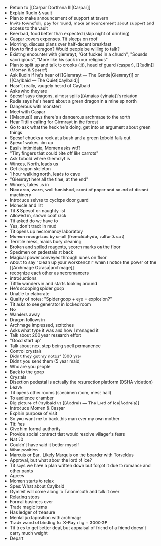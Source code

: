 - Return to [[Caspar Dorthana Ⅲ|Caspar]]
- Explain Rudin & vault
- Plan to make announcement of support at tavern
- Invite townsfolk, pay for round, make announcement about support and access to the vault
- Beer bad, food better than expected (skip night of drinking)
- Caspar covers expenses, Tit sleeps on roof
- Morning, discuss plans over half-decent breakfast
- How to find a dragon? Would people be willing to talk?
- Existing encounter with giemrayt, "Got fucked in a church", "Sounds sacriligious", "More like his sack in our religious"
- Plan to split up and talk to crooks (tit), head of guard (caspar), [[Rudin]] (Momen & Spesof)
- Ask Rudin if he's hear of [[Giemrayt ― The Gentle|Giemrayt]] or [[Caylbaid ― The Quiet|Caylbaid]]
- Hasn't really, vaugely heard of Caylbaid
- Asks who they are
- Spesof says dragons, almost spills [[Amalas Sylnala]]'s relation
- Rudin says he's heard about a green dragon in a mine up north
- Dangerous with monsters
- Meet with Caspar
- [[Magnus]] says there's a dangerous archmage to the north
- Hear Tittlin calling for Giemrayt in the forest
- Go to ask what the heck he's doing, get into an argument about green things
- Spesof chucks a rock at a bush and a green kobold falls out
- Spesof wakes him up
- Easily intimidate, Momen asks wtf?
- "Tiny fingers that could bite off like carrots"
- Ask kobold where Giemrayt is
- Winces, North, leads us
- Get dragon skeleton
- 1 hour walking north, leads to cave
- "Giemrayt here all the time, at the end"
- Winces, takes us in
- Nice area, warm, well furnished, scent of paper and sound of distant machinery
- Introduce selves to cyclops door guard
- Monocle and list
- Tit & Spesof on naughty list
- Allowed in, shown coat rack
- Tit asked do we have to
- Yes, don't track in mud
- Tit opens up necromancy laboratory
- Momen recognizes by smell (fromaldahyde, sulfur & salt)
- Terrible mess, maids busy cleaning
- Broken and spilled reagents, scorch marks on the floor
- Specimen on pedestals at back
- Magical power conveyed through runes on floor
- About to say "Clean up your workbench!" when I notice the power of the [[Archmage Ozrasa|archmage]]
- recognize each other as necromancers
- introductions
- Tittlin wanders in and starts looking around
- He's scooping spider goop
- Unable to elaborate
- Quality of notes: "Spider goop + eye = explosion?"
- Tit asks to see generator in locked room
- No
- Wanders away
- Dragon follows in
- Archmage impressed, scritches
- Asks what type it was and how I managed it
- Talk about 200 year research effort
- "Good start up"
- Talk about next step being spell permanence
- Control crystals
- Didn't they get my notes? (300 yrs)
- Didn't you send them (5 year maid)
- Who are you people
- Back to the goop
- Crystals
- Disection pedestal is actually the resurection platform (OSHA violation)
- Leave
- Tit opens other rooms (specimen room, mess hall)
- To audience chamber
- Big picture of Caylbaid vs [[Aodreia ― The Lord of Ice|Aodreia]]
- Introduce Momen & Caspar
- Explain purpose of visit
- So you want me to back this man over my own mother
- Tit: Yes
- Give him formal authority
- Provide social contract that would resolve villager's fears
- Nat 20
- Couldn't have said it better myself
- What position
- Marquis or Earl. Likely Marquis on the boarder with Torveldus
- Approval, but what about the lord of ice?
- Tit says we have a plan written down but forgot it due to romance and other pants
- Agrees
- Momen starts to relax
- Spes: What about Caylbaid
- Gymreit will come along to Talonmouth and talk it over
- Relaxing stops
- Formal business over
- Trade magic items
- Has ledger of treasure
- Mental juxtaposition with archmage
- Trade wand of binding for X-Ray ring + 3000 GP
- Tit tries to get better deal, but appraisal of friend of a friend doesn't carry much weight
- Depart